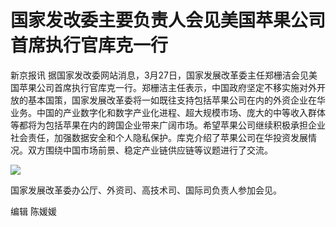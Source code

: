 # 国家发改委主要负责人会见美国苹果公司首席执行官库克一行

新京报讯
据国家发改委网站消息，3月27日，国家发展改革委主任郑栅洁会见美国苹果公司首席执行官库克一行。郑栅洁主任表示，中国政府坚定不移实施对外开放的基本国策，国家发展改革委将一如既往支持包括苹果公司在内的外资企业在华业务。中国的产业数字化和数字产业化进程、超大规模市场、庞大的中等收入群体等都将为包括苹果在内的跨国企业带来广阔市场。希望苹果公司继续积极承担企业社会责任，加强数据安全和个人隐私保护。库克介绍了苹果公司在华投资发展情况。双方围绕中国市场前景、稳定产业链供应链等议题进行了交流。

![](https://inews.gtimg.com/om_bt/OwfBA_E7gO11qVnOfDl1aN9_PjsXw2pq8yLsYBNk0KXfEAA/1000)

国家发展改革委办公厅、外资司、高技术司、国际司负责人参加会见。

编辑 陈媛媛

